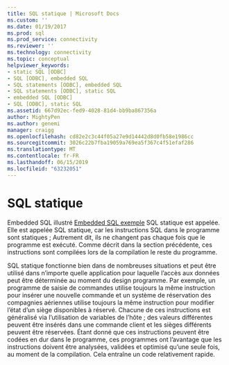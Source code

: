 ```yaml
---
title: SQL statique | Microsoft Docs
ms.custom: ''
ms.date: 01/19/2017
ms.prod: sql
ms.prod_service: connectivity
ms.reviewer: ''
ms.technology: connectivity
ms.topic: conceptual
helpviewer_keywords:
- static SQL [ODBC]
- SQL [ODBC], embedded SQL
- SQL statements [ODBC], embedded SQL
- SQL statements [ODBC], static SQL
- embedded SQL [ODBC]
- SQL [ODBC], static SQL
ms.assetid: 667d92ec-fed9-4028-81d4-bb9ba867356a
author: MightyPen
ms.author: genemi
manager: craigg
ms.openlocfilehash: cd82e2c3c44f05a27e9d14442d8d0fb58e1986cc
ms.sourcegitcommit: 3026c22b7fba19059a769ea5f367c4f51efaf286
ms.translationtype: MT
ms.contentlocale: fr-FR
ms.lasthandoff: 06/15/2019
ms.locfileid: "63232051"
---
```

# <a name="static-sql"></a>SQL statique
Embedded SQL illustré [Embedded SQL exemple](../../odbc/reference/embedded-sql-example.md) SQL statique est appelée. Elle est appelée SQL statique, car les instructions SQL dans le programme sont statiques ; Autrement dit, ils ne changent pas chaque fois que le programme est exécuté. Comme décrit dans la section précédente, ces instructions sont compilées lors de la compilation le reste du programme.  
  
 SQL statique fonctionne bien dans de nombreuses situations et peut être utilisé dans n’importe quelle application pour laquelle l’accès aux données peut être déterminée au moment du design programme. Par exemple, un programme de saisie de commandes utilise toujours la même instruction pour insérer une nouvelle commande et un système de réservation des compagnies aériennes utilise toujours la même instruction pour modifier l’état d’un siège disponibles à réservé. Chacune de ces instructions est généralisé via l’utilisation de variables de l’hôte ; des valeurs différentes peuvent être insérés dans une commande client et les sièges différents peuvent être réservées. Étant donné que ces instructions peuvent être codées en dur dans le programme, ces programmes ont l’avantage que les instructions doivent être analysées, validées et optimisé qu’une seule fois, au moment de la compilation. Cela entraîne un code relativement rapide.
